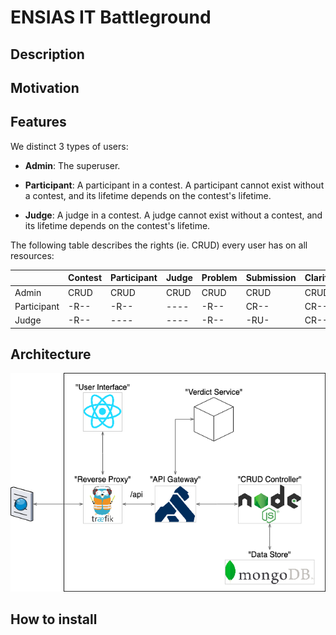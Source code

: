 # ENSIAS IT Battleground

## Description

## Motivation

## Features

We distinct 3 types of users:

- **Admin**: The superuser.

- **Participant**: A participant in a contest. A participant cannot exist without a contest, and its lifetime depends on the contest's lifetime.

- **Judge**: A judge in a contest. A judge cannot exist without a contest, and its lifetime depends on the contest's lifetime.

The following table describes the rights (ie. CRUD) every user has on all resources:

|             | Contest | Participant | Judge | Problem | Submission | Clarification
| ----------- | ------- | ----------- | ----- | ------- | ---------- | -------------
| Admin       | CRUD    | CRUD        | CRUD  | CRUD    | CRUD       | CRUD
| Participant | -R--    | -R--        | ----  | -R--    | CR--       | CR--
| Judge       | -R--    | ----        | ----  | -R--    | -RU-       | CR--

## Architecture

![Architecture diagram](assets/architecture.png)

## How to install
